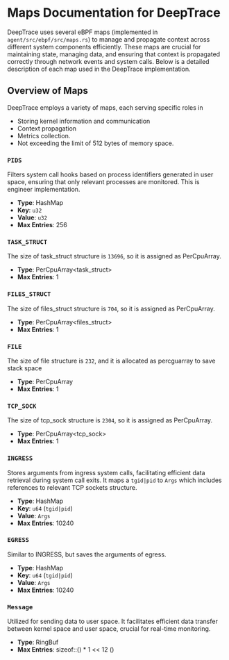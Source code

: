 # Maps Documentation for DeepTrace

DeepTrace uses several eBPF maps (implemented in `agent/src/ebpf/src/maps.rs`) to manage and propagate context across different system components efficiently. These maps are crucial for maintaining state, managing data, and ensuring that context is propagated correctly through network events and system calls. Below is a detailed description of each map used in the DeepTrace implementation.

## Overview of Maps

DeepTrace employs a variety of maps, each serving specific roles in 

- Storing kernel information and communication
- Context propagation
- Metrics collection.
- Not exceeding the limit of 512 bytes of memory space.

### `PIDS`

Filters system call hooks based on process identifiers generated in user space, ensuring that only relevant processes are monitored. This is engineer implementation.

- **Type**: HashMap
- **Key**: `u32`
- **Value**: `u32`
- **Max Entries**: 256

### `TASK_STRUCT`

The size of task_struct structure is `13696`, so it is assigned as PerCpuArray.

- **Type**: PerCpuArray<task_struct>
- **Max Entries**: 1

### `FILES_STRUCT`

The size of files_struct structure is `704`, so it is assigned as PerCpuArray.

- **Type**: PerCpuArray<files_struct>
- **Max Entries**: 1

### `FILE`

The size of file structure is `232`, and it is allocated as percguarray to save stack space

- **Type**: PerCpuArray<file>
- **Max Entries**: 1

### `TCP_SOCK`

The size of tcp_sock structure is `2304`, so it is assigned as PerCpuArray.

- **Type**: PerCpuArray<tcp_sock>
- **Max Entries**: 1

### `INGRESS`

Stores arguments from ingress system calls, facilitating efficient data retrieval during system call exits. It maps a `tgid|pid` to `Args` which includes references to relevant TCP sockets structure.

- **Type**: HashMap
- **Key**: `u64` (`tgid|pid`)
- **Value**: `Args`
- **Max Entries**: 10240

### `EGRESS`

Similar to INGRESS, but saves the arguments of egress.

- **Type**: HashMap
- **Key**: `u64` (`tgid|pid`)
- **Value**: `Args`
- **Max Entries**: 10240

### `Message`

Utilized for sending data to user space. It facilitates efficient data transfer between kernel space and user space, crucial for real-time monitoring.

- **Type**: RingBuf
- **Max Entries**: sizeof::<Data>() * 1 << 12 ()